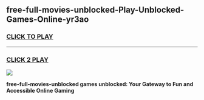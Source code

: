 
## free-full-movies-unblocked-Play-Unblocked-Games-Online-yr3ao
<h3>
<a href="https://premium76.site?title=free-full-movies-unblocked&ref=25A">CLICK TO PLAY</a></h3>
<hr>

<h3>
<a href="https://premium76.site?title=free-full-movies-unblocked&ref=25A">CLICK 2 PLAY</a>
  
</h3>

<a href="https://premium76.site?title=free-full-movies-unblocked&ref=25A"><img src="https://clearcache.store/games.png"></a>


**free-full-movies-unblocked games unblocked: Your Gateway to Fun and Accessible Online Gaming**
